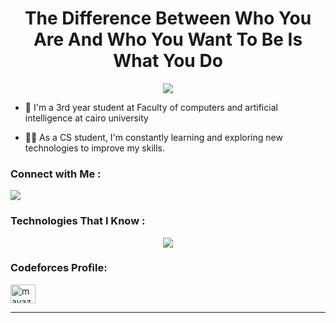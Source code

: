 <h1 align="center">
  The Difference Between Who You Are And Who You Want To Be Is What You Do
</h1>
<p align="center">
  <a href="https://github.com/DenverCoder1/readme-typing-svg"><img src="https://readme-typing-svg.herokuapp.com/?lines=Cs-student;Always%20Think%20out%20of%20the%20box&font=Fira%20Code&center=true&width=440&height=45&color=f75c7e&vCenter=true&size=22"></a>
</p> 

- 🏢 I'm a 3rd year student at Faculty of computers and artificial intelligence at cairo university

- 👨‍💻 As a CS student, I'm constantly learning and exploring new technologies to improve my skills.
  

### Connect with Me :

<a href="https://www.linkedin.com/in/menna-reda-80066025a" target="_blank"><img src="https://img.shields.io/badge/-Menna%20Reda-0077B5?style=for-the-badge&logo=Linkedin&logoColor=white"/></a>

### Technologies That I Know :
<!--tech stack icons-->
<p align="center">
  <a href="https://skillicons.dev">
    <img src="https://skillicons.dev/icons?i=html,css,js,gitcpp,discord,github,py,vscode
&perline=14" />
  </a>
</p>

<h3 align="left">Codeforces Profile:</h3>
<p align="left">
<a href="https://codeforces.com/profile/meno903010" target="blank"><img align="center" src="https://raw.githubusercontent.com/rahuldkjain/github-profile-readme-generator/master/src/images/icons/Social/codeforces.svg" alt="mayazayn" height="30" width="40" /></a>
</p>

<hr/>
